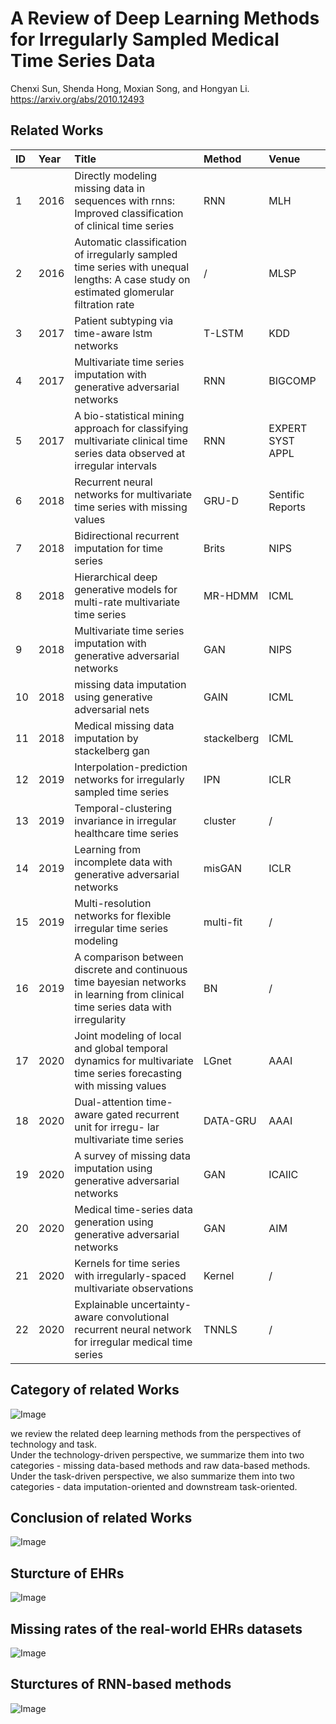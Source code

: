 # A Review of Deep Learning Methods for Irregularly Sampled Medical Time Series Data

Chenxi Sun, Shenda Hong, Moxian Song, and Hongyan Li. 
https://arxiv.org/abs/2010.12493



## Related Works

| ID  | Year  | Title                                                                                                                    | Method   | Venue            |
| :---| :---- | :-----------------------------------------------------------------------------------------------------------------       | :--------- | :--------------- |
| 1   | 2016  | Directly modeling missing data in sequences with rnns: Improved classification of clinical time series                   | RNN        | MLH              |
| 2   | 2016  | Automatic classification of irregularly sampled time series with unequal lengths: A case study on estimated glomerular filtration rate| /        | MLSP             |
| 3   | 2017  | Patient subtyping via time-aware lstm networks                                                                           | T-LSTM     | KDD              |
| 4   | 2017  | Multivariate time series imputation with generative adversarial networks                                                 | RNN        | BIGCOMP          |
| 5   | 2017  | A bio-statistical mining approach for classifying multivariate clinical time series data observed at irregular intervals | RNN        | EXPERT SYST APPL          |
| 6   | 2018  | Recurrent neural networks for multivariate time series with missing values                                               | GRU-D      | Sentific Reports |
| 7   | 2018  | Bidirectional recurrent imputation for time series                                                                       | Brits      | NIPS             |
| 8   | 2018  | Hierarchical deep generative models for multi-rate multivariate time series                                              | MR-HDMM    | ICML             |
| 9   | 2018  | Multivariate time series imputation with generative adversarial networks                                                 | GAN        | NIPS             |
| 10  | 2018  | missing data imputation using generative adversarial nets                                                                | GAIN       | ICML             |
| 11  | 2018  | Medical missing data imputation by stackelberg gan                                                                       | stackelberg| ICML             |
| 12  | 2019  | Interpolation-prediction networks for irregularly sampled time series                                                    | IPN        | ICLR             |
| 13  | 2019  | Temporal-clustering invariance in irregular healthcare time series                                                       | cluster    | /                |
| 14  | 2019  | Learning from incomplete data with generative adversarial networks                                                       | misGAN     | ICLR             |
| 15  | 2019  | Multi-resolution networks for flexible irregular time series modeling                                                    | multi-fit  | /                |
| 16  | 2019  |A comparison between discrete and continuous time bayesian networks in learning from clinical time series data with irregularity| BN         | /              |
| 17  | 2020  | Joint modeling of local and global temporal dynamics for multivariate time series forecasting with missing values        | LGnet      | AAAI             |
| 18  | 2020  | Dual-attention time-aware gated recurrent unit for irregu- lar multivariate time series                                  | DATA-GRU   | AAAI             |
| 19  | 2020  | A survey of missing data imputation using generative adversarial networks                                                | GAN        | ICAIIC           |
| 20  | 2020  | Medical time-series data generation using generative adversarial networks                                                | GAN        | AIM              |
| 21  | 2020  | Kernels for time series with irregularly-spaced multivariate observations                                                | Kernel     | /               |
| 22  | 2020  | Explainable uncertainty-aware convolutional recurrent neural network for irregular medical time series                   | TNNLS      | /               |

## Category of related Works 

![Image](https://github.com/scxhhh/ISMTS-Review/blob/main/figures/category.png)  

we review the related deep learning methods from the perspectives of technology and task.   
Under the technology-driven perspective, we summarize them into two categories - missing data-based methods and raw data-based methods.  
Under the task-driven perspective, we also summarize them into two categories - data imputation-oriented and downstream task-oriented.     
  
## Conclusion of related Works 

![Image](https://github.com/scxhhh/ISMTS-Review/blob/main/figures/related_works.png) 
  
  
## Sturcture of EHRs

![Image](https://github.com/scxhhh/ISMTS-Review/blob/main/figures/EHR.png) 
  
  
## Missing rates of the real-world EHRs datasets

![Image](https://github.com/scxhhh/ISMTS-Review/blob/main/figures/missing_rate.png) 
  
    
## Sturctures of RNN-based methods

![Image](https://github.com/scxhhh/ISMTS-Review/blob/main/figures/method_structures.png) 




